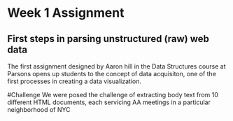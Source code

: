 # Week 1 Assignment
## First steps in parsing unstructured (raw) web data

The first assignment designed by Aaron hill in the Data Structures course at Parsons opens up 
students to the concept of data acquisiton, one of the first processes in creating a data visualization.

#Challenge
We were posed the challenge of extracting body text from 10 different HTML documents, each servicing AA meetings in a particular neighborhood of NYC
